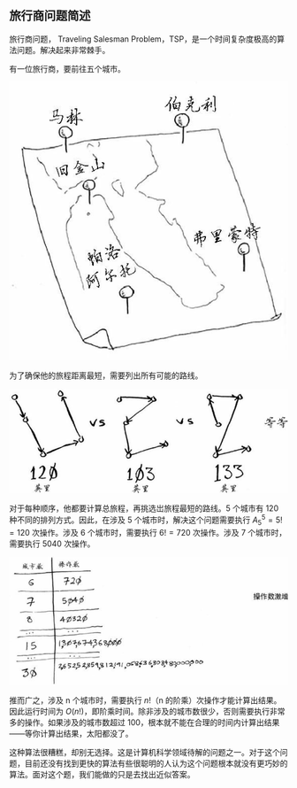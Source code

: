 ## 旅行商问题简述

旅行商问题， Traveling Salesman Problem，TSP，是一个时间复杂度极高的算法问题。解决起来非常棘手。

有一位旅行商，要前往五个城市。

![1582185632337](grokking-algorithms-tsp.assets/1582185632337.png)

为了确保他的旅程距离最短，需要列出所有可能的路线。

![1582185693628](grokking-algorithms-tsp.assets/1582185693628.png)

对于每种顺序，他都要计算总旅程，再挑选岀旅程最短的路线。5 个城市有 120 种不同的排列方式。因此，在涉及 5 个城市时，解决这个问题需要执行 $A_5^5 = 5! = 120$ 次操作。涉及 6 个城市时，需要执行 $6! = 720$ 次操作。涉及 7 个城市时，需要执行 5040 次操作。

![1582185838313](grokking-algorithms-tsp.assets/1582185838313.png)

推而广之，涉及 n 个城市时，需要执行 $n!$（n 的阶乘）次操作才能计算出结果。因此运行时间为 $O(n!)$，即阶乘时间。除非涉及的城市数很少，否则需要执行非常多的操作。如果涉及的城市数超过 100，根本就不能在合理的时间内计算出结果——等你计算出结果，太阳都没了。

这种算法很糟糕，却别无选择。这是计算机科学领域待解的问题之一。对于这个问题，目前还没有找到更快的算法有些很聪明的人认为这个问题根本就没有更巧妙的算法。面对这个题，我们能做的只是去找出近似答案。

